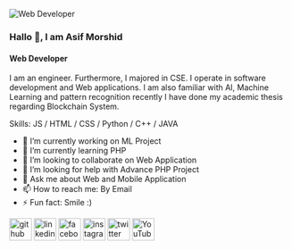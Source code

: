 ![Web Developer](https://scontent.fdac3-2.fna.fbcdn.net/v/t39.30808-6/340229209_256640356703328_7751336861484944268_n.jpg?_nc_cat=100&ccb=1-7&_nc_sid=5f2048&_nc_eui2=AeHns0w-Z5rroO5IZsorDr5hbyVYyfP8Rk1vJVjJ8_xGTTImVIdDFyp4Wra3Z_ckAkFtX3QIAPPDIYZDlHPmN0JK&_nc_ohc=ntjww-9BZSwAX9Bzepf&_nc_oc=AQlfxObkYM8-698t1k08jpyO7bx0YHFi3jaa1Vk7YqLfS4i5o_ElLG45Z-nyVZOAX-M&_nc_zt=23&_nc_ht=scontent.fdac3-2.fna&oh=00_AfDkf79Ct83eK_uY0xiWeDXfZFKLhdR8PyXxe5XRPs8_hQ&oe=653FBBD4)

### Hallo 👋, I am Asif Morshid
#### Web Developer


I am an engineer. Furthermore, I majored in CSE. I operate in software development and Web applications. I am also familiar with AI, Machine Learning and pattern recognition recently I have done my academic thesis regarding Blockchain System. 

Skills: JS / HTML / CSS / Python / C++ / JAVA

- 🔭 I’m currently working on ML Project 
- 🌱 I’m currently learning PHP 
- 👯 I’m looking to collaborate on Web Application 
- 🤔 I’m looking for help with Advance PHP Project 
- 💬 Ask me about Web and Mobile Application 
- 📫 How to reach me: By Email 
- ⚡ Fun fact: Smile :)  


[<img src='https://cdn.jsdelivr.net/npm/simple-icons@3.0.1/icons/github.svg' alt='github' height='40'>](https://github.com/https://github.com/Shaikh1234-hash)  [<img src='https://cdn.jsdelivr.net/npm/simple-icons@3.0.1/icons/linkedin.svg' alt='linkedin' height='40'>](https://www.linkedin.com/in/https://www.linkdin.com/in/shaikh-asif-morshid-417073266//)  [<img src='https://cdn.jsdelivr.net/npm/simple-icons@3.0.1/icons/facebook.svg' alt='facebook' height='40'>](https://www.facebook.com/https://web.facebook.com/asifmorshed.aditya)  [<img src='https://cdn.jsdelivr.net/npm/simple-icons@3.0.1/icons/instagram.svg' alt='instagram' height='40'>](https://www.instagram.com/https://www.instagram.com/asifaditya000//)  [<img src='https://cdn.jsdelivr.net/npm/simple-icons@3.0.1/icons/twitter.svg' alt='twitter' height='40'>](https://twitter.com/https://twitter.com/AsifMorshid)  [<img src='https://cdn.jsdelivr.net/npm/simple-icons@3.0.1/icons/youtube.svg' alt='YouTube' height='40'>](https://www.youtube.com/channel/https://www.youtube.com/channel/UC6g-50XzwJJCGgjkkEtikeQ)  





